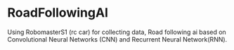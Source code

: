# RoadFollowingAI
 Using RobomasterS1 (rc car) for collecting data, Road following ai based on Convolutional Neural Networks (CNN) and Recurrent Neural Network(RNN).
